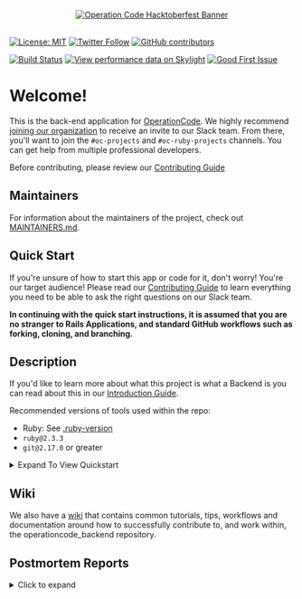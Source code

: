 <div align="center">
  <br />
  <a href="https://operationcode.org">
    <img
      alt="Operation Code Hacktoberfest Banner"
      src="https://s3.amazonaws.com/operationcode-assets/operationcode-hacktoberfest-2018.png"
    >
  </a>
  <br />
  <br />
</div>

[![License: MIT](https://img.shields.io/badge/License-MIT-blue.svg)](https://opensource.org/licenses/MIT)
[![Twitter Follow](https://img.shields.io/twitter/follow/operation_code.svg?style=social&label=Follow&style=social)](https://twitter.com/operation_code)
[![GitHub contributors](https://img.shields.io/github/contributors/cdnjs/cdnjs.svg)](https://github.com/OperationCode/operationcode_backend)


[![Build Status](https://travis-ci.org/OperationCode/operationcode_backend.svg?branch=master)](https://travis-ci.org/OperationCode/operationcode_backend) 
[![View performance data on Skylight](https://badges.skylight.io/status/0iQU6bEW8ha1.svg)](https://oss.skylight.io/app/applications/0iQU6bEW8ha1)
[![Good First Issue](https://img.shields.io/github/issues/OperationCode/front-end/good%20first%20issue.svg)](https://github.com/OperationCode/operationcode_backend/issues?q=is%3Aopen+is%3Aissue+label%3A%22good+first+issue%22)

# Welcome!

This is the back-end application for [OperationCode](https://operationcode.org). We highly recommend [joining our organization](https://operationcode.org/join) to receive an invite to our Slack team. From there, you'll want to join the `#oc-projects` and `#oc-ruby-projects` channels. You can get help from multiple professional developers.

Before contributing, please review our [Contributing Guide](CONTRIBUTING.md)

## Maintainers

For information about the maintainers of the project, check out [MAINTAINERS.md](MAINTAINERS.md).

## Quick Start
If you're unsure of how to start this app or code for it, don't worry! You're our target audience!
Please read our [Contributing Guide](CONTRIBUTING.md) to learn everything you need to be able to ask the right questions on our Slack team.

**In continuing with the quick start instructions, it is assumed that you are no stranger to Rails Applications, and standard GitHub workflows such as forking, cloning, and branching.**

## Description
If you'd like to learn more about what this project is what a Backend is you can read about this in our [Introduction Guide](INTRODUCTION.md).

Recommended versions of tools used within the repo:

* Ruby: See [.ruby-version](https://github.com/OperationCode/operationcode_backend/blob/master/.ruby-version)
* `ruby@2.3.3`
* `git@2.17.0` or greater


<details>
  <summary>Expand To View Quickstart</summary>
<ol>
<li> Install Dependencies (git, gnu make, docker) </li>

  <ul>
  <li> <a href="https://github.com/OperationCode/operationcode_backend/blob/master/docs/setup/docker_setup.md#git">git</a> </li>
    <li> <a href="https://github.com/OperationCode/operationcode_backend/blob/master/docs/setup/docker_setup.md#make-for-windows-only">make</a> </li>
    <li> <a href="https://github.com/OperationCode/operationcode_backend/blob/master/docs/setup/docker_setup.md#docker">docker</a> </li>
  </ul> 
     
<li> <a href="https://github.com/OperationCode/operationcode_backend/blob/master/docs/setup/docker_setup.md#local-development-environment"> Retrieve Codebase</a> </li>

<li> <a href="https://github.com/OperationCode/operationcode_backend/blob/master/docs/setup/docker_setup.md#database-setup"> Retrieve Codebase</a> </li>
<li> <a href="https://github.com/OperationCode/operationcode_backend/blob/master/docs/setup/docker_setup.md#running-operationcode-backend"> Setup Codebase</a> </li>
<li> <a href="https://github.com/OperationCode/operationcode_backend/blob/master/docs/setup/docker_setup.md#interact-with-backend"> Interact with Codebase</a> </li>

</ol>

</details >

## Wiki

We also have a [wiki](https://github.com/OperationCode/operationcode_backend/wiki) that contains common tutorials, tips, workflows and documentation around how to successfully contribute to, and work within, the operationcode_backend repository.

## Postmortem Reports 

<details>

<summary>Click to expand </summary>


As incidents happen that require a great deal of troubleshooting and reveal a certain lack of domain knowledge, we wish to document these issues in way that can be used for contributors to learn. When such an event happens and a Root Cause Analysis is performed these issues will be added here.

For the purpose of security we need to ensure that no data is added to AAR that would compromise any operation code asset. These reports are intended to document issues and reasoning for future contributors and assist future investigations. In these reports we keep the details blameless and focus on how we can improve and iterate in a better manner. 

<ol>
<li> Slack User invites Stopped <a href="https://github.com/OperationCode/operationcode_backend/issues/388">link</a></li>
</ol>
</details>
